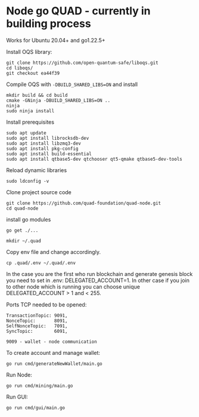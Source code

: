 # Node go QUAD - currently in building process

Works for Ubuntu 20.04+ and go1.22.5+

Install OQS library:

    git clone https://github.com/open-quantum-safe/liboqs.git
    cd liboqs/
    git checkout ea44f39
    
Compile OQS with `-DBUILD_SHARED_LIBS=ON` and install
    
    mkdir build && cd build
    cmake -GNinja -DBUILD_SHARED_LIBS=ON ..    
    ninja
    sudo ninja install

Install prerequisites
    
    sudo apt update
    sudo apt install librocksdb-dev
    sudo apt install libzmq3-dev
    sudo apt install pkg-config
    sudo apt install build-essential
    sudo apt install qtbase5-dev qtchooser qt5-qmake qtbase5-dev-tools

Reload dynamic libraries

    sudo ldconfig -v

Clone project source code

    git clone https://github.com/quad-foundation/quad-node.git
    cd quad-node

install go modules

    go get ./...

    mkdir ~/.quad

Copy env file and change accordingly.

    cp .quad/.env ~/.quad/.env

In the case you are the first who run blockchain and generate genesis block you need to set in .env: DELEGATED_ACCOUNT=1. In other case if you join to other node which is running you can choose unique DELEGATED_ACCOUNT > 1 and < 255.

Ports TCP needed to be opened:

    TransactionTopic: 9091,
    NonceTopic:       8091,
    SelfNonceTopic:   7091,
    SyncTopic:        6091,

    9009 - wallet - node communication


To create account and manage wallet:

    go run cmd/generateNewWallet/main.go

Run Node:

    go run cmd/mining/main.go
 
Run GUI:

    go run cmd/gui/main.go
